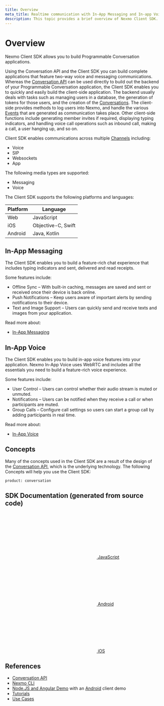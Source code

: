 ```yaml
---
title: Overview
meta_title: Realtime communication with In-App Messaging and In-app Voice
description: This topic provides a brief overview of Nexmo Client SDK.
---
```


# Overview

Nexmo Client SDK allows you to build Programmable Conversation applications.

Using the Conversation API and the Client SDK you can build complete applications that feature two-way voice and messaging communications. Whereas the [Conversation API](/conversation/overview) can be used directly to build out the backend of your Programmable Conversation application, the Client SDK enables you to quickly and easily build the client-side application. The backend usually deals with tasks such as managing users in a database, the generation of tokens for those users, and the creation of the [Conversations](/conversation/concepts/conversation). The client-side provides methods to log users into Nexmo, and handle the various [Events](/conversation/concepts/event) that are generated as communication takes place. Other client-side functions include generating member invites if required, displaying typing indicators, and handling voice call operations such as inbound call, making a call, a user hanging up, and so on.

Client SDK enables communications across multiple [Channels](/conversation/concepts/channel) including:

* Voice
* SIP
* Websockets
* App

The following media types are supported:

* Messaging
* Voice

The Client SDK supports the following platforms and languages:

Platform | Language
----|----
Web | JavaScript
iOS | Objective-C, Swift
Android | Java, Kotlin

## In-App Messaging

The Client SDK enables you to build a feature-rich chat experience that includes typing indicators and sent, delivered and read receipts.

Some features include:

* Offline Sync – With built-in caching, messages are saved and sent or received once their device is back online.
* Push Notifications – Keep users aware of important alerts by sending notifications to their device.
* Text and Image Support – Users can quickly send and receive texts and images from your application.

Read more about:

* [In-App Messaging](/client-sdk/in-app-messaging/overview)

## In-App Voice

The Client SDK enables you to build in-app voice features into your application. Nexmo In-App Voice uses WebRTC and includes all the essentials you need to build a feature-rich voice experience.

Some features include:

* User Control – Users can control whether their audio stream is muted or unmuted.
* Notifications  – Users can be notified when they receive a call or when participants are muted.
* Group Calls – Configure call settings so users can start a group call by adding participants in real time.

Read more about:

* [In-App Voice](/client-sdk/in-app-voice/overview)

## Concepts

Many of the concepts used in the Client SDK are a result of the design of the [Conversation API](/conversation/overview), which is the underlying technology. The following Concepts will help you use the Client SDK:

```concept_list
product: conversation
```

## SDK Documentation (generated from source code)

<div class="Vlt-grid">
  <div class="Vlt-col Vlt-col--center">
    <a href="/sdk/client-sdk/javascript/" class="Vlt-btn Vlt-btn--tertiary Vlt-btn--large">
      <svg class="Vlt-yellow"><use xlink:href="/symbol/volta-icons.svg#Vlt-icon-js"></use></svg>
      JavaScript
    </a>
  </div>
  <div class="Vlt-col Vlt-col--center">
    <a href="/sdk/client-sdk/android/" class="Vlt-btn Vlt-btn--tertiary Vlt-btn--large">
      <svg class="Vlt-green-light"><use xlink:href="/symbol/volta-icons.svg#Vlt-icon-android"></use></svg>
      Android
    </a>
  </div>
  <div class="Vlt-col Vlt-col--center">
    <a href="/sdk/client-sdk/ios/" class="Vlt-btn Vlt-btn--tertiary Vlt-btn--large">
      <svg><use xlink:href="/symbol/volta-icons.svg#Vlt-icon-apple"></use></svg>
      iOS
    </a>
  </div>
</div>

## References

* [Conversation API](/conversation/overview)
* [Nexmo CLI](https://github.com/nexmo/nexmo-cli/tree/beta)
* [Node.JS and Angular Demo](https://github.com/Nexmo/stitch-demo) with an [Android](https://github.com/Nexmo/stitch-demo-android) client demo
* [Tutorials](/client-sdk/tutorials)
* [Use Cases](/client-sdk/use-cases)
